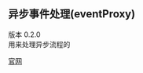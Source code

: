## 异步事件处理(eventProxy)
版本 0.2.0     
用来处理异步流程的

[官网](https://github.com/JacksonTian/eventproxy/)    

